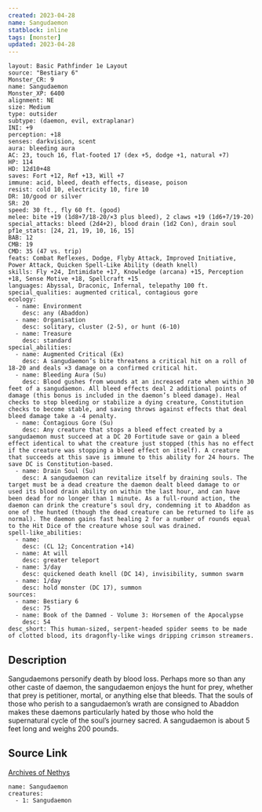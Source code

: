 ```yaml
---
created: 2023-04-28
name: Sangudaemon
statblock: inline
tags: [monster]
updated: 2023-04-28
---
```

```statblock
layout: Basic Pathfinder 1e Layout
source: "Bestiary 6"
Monster_CR: 9
name: Sangudaemon
Monster_XP: 6400
alignment: NE
size: Medium
type: outsider
subtype: (daemon, evil, extraplanar)
INI: +9
perception: +18
senses: darkvision, scent
aura: bleeding aura
AC: 23, touch 16, flat-footed 17 (dex +5, dodge +1, natural +7)
HP: 114
HD: 12d10+48
saves: Fort +12, Ref +13, Will +7
immune: acid, bleed, death effects, disease, poison
resist: cold 10, electricity 10, fire 10
DR: 10/good or silver
SR: 20
speed: 30 ft., fly 60 ft. (good)
melee: bite +19 (1d8+7/18-20/×3 plus bleed), 2 claws +19 (1d6+7/19-20)
special_attacks: bleed (2d4+2), blood drain (1d2 Con), drain soul
pf1e_stats: [24, 21, 19, 10, 16, 15]
BAB: 12
CMB: 19
CMD: 35 (47 vs. trip)
feats: Combat Reflexes, Dodge, Flyby Attack, Improved Initiative, Power Attack, Quicken Spell-Like Ability (death knell)
skills: Fly +24, Intimidate +17, Knowledge (arcana) +15, Perception +18, Sense Motive +18, Spellcraft +15
languages: Abyssal, Draconic, Infernal, telepathy 100 ft.
special_qualities: augmented critical, contagious gore
ecology:
  - name: Environment
    desc: any (Abaddon)
  - name: Organisation
    desc: solitary, cluster (2-5), or hunt (6-10)
  - name: Treasure
    desc: standard
special_abilities:
  - name: Augmented Critical (Ex)
    desc: A sangudaemon’s bite threatens a critical hit on a roll of 18-20 and deals ×3 damage on a confirmed critical hit.
  - name: Bleeding Aura (Su)
    desc: Blood gushes from wounds at an increased rate when within 30 feet of a sangudaemon. All bleed effects deal 2 additional points of damage (this bonus is included in the daemon’s bleed damage). Heal checks to stop bleeding or stabilize a dying creature, Constitution checks to become stable, and saving throws against effects that deal bleed damage take a -4 penalty.
  - name: Contagious Gore (Su)
    desc: Any creature that stops a bleed effect created by a sangudaemon must succeed at a DC 20 Fortitude save or gain a bleed effect identical to what the creature just stopped (this has no effect if the creature was stopping a bleed effect on itself). A creature that succeeds at this save is immune to this ability for 24 hours. The save DC is Constitution-based.
  - name: Drain Soul (Su)
    desc: A sangudaemon can revitalize itself by draining souls. The target must be a dead creature the daemon dealt bleed damage to or used its blood drain ability on within the last hour, and can have been dead for no longer than 1 minute. As a full-round action, the daemon can drink the creature’s soul dry, condemning it to Abaddon as one of the hunted (though the dead creature can be returned to life as normal). The daemon gains fast healing 2 for a number of rounds equal to the Hit Dice of the creature whose soul was drained.
spell-like_abilities:
  - name:
    desc: (CL 12; Concentration +14)
  - name: At will
    desc: greater teleport
  - name: 3/day
    desc: quickened death knell (DC 14), invisibility, summon swarm
  - name: 1/day
    desc: hold monster (DC 17), summon
sources:
  - name: Bestiary 6
    desc: 75
  - name: Book of the Damned - Volume 3: Horsemen of the Apocalypse
    desc: 54
desc_short: This human-sized, serpent-headed spider seems to be made of clotted blood, its dragonfly-like wings dripping crimson streamers.
```
## Description
Sangudaemons personify death by blood loss. Perhaps more so than any other caste of daemon, the sangudaemon enjoys the hunt for prey, whether that prey is petitioner, mortal, or anything else that bleeds. That the souls of those who perish to a sangudaemon’s wrath are consigned to Abaddon makes these daemons particularly hated by those who hold the supernatural cycle of the soul’s journey sacred. A sangudaemon is about 5 feet long and weighs 200 pounds.
## Source Link
[Archives of Nethys](https://aonprd.com/MonsterDisplay.aspx?ItemName=Sangudaemon)
```encounter-table
name: Sangudaemon
creatures:
  - 1: Sangudaemon
```
